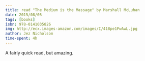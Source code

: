 ```yaml
---
title: read "The Medium is the Massage" by Marshall McLuhan
date: 2015/08/05
tags: [books]
isbn: 978-0141035826
img: http://ecx.images-amazon.com/images/I/418pe1PwAwL.jpg
author: Jez Nicholson
time-spent: 4h
---
```

​​A fairly quick read, but amazing.